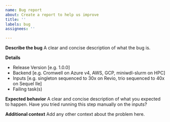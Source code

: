 ```yaml
---
name: Bug report
about: Create a report to help us improve
title: ''
labels: bug
assignees: ''

---
```


**Describe the bug**
A clear and concise description of what the bug is.

**Details**
- Release Version [e.g. 1.0.0]
- Backend [e.g. Cromwell on Azure v4, AWS, GCP, miniwdl-slurm on HPC]
- Inputs [e.g. singleton sequenced to 30x on Revio, trio sequenced to 40x on Sequel IIe]
- Failing task(s)

**Expected behavior**
A clear and concise description of what you expected to happen.
Have you tried running this step manually on the inputs?

**Additional context**
Add any other context about the problem here.
